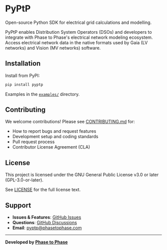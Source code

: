 # PyPtP

Open-source Python SDK for electrical grid calculations and modelling.

PyPtP enables Distribution System Operators (DSOs) and developers to integrate with Phase to Phase's electrical network modeling ecosystem. Access electrical network data in the native formats used by Gaia (LV networks) and Vision (MV networks) software.

## Installation

Install from PyPI:

```bash
pip install pyptp
```

Examples in the [`examples/`](examples/) directory.

## Contributing

We welcome contributions! Please see [CONTRIBUTING.md](CONTRIBUTING.md) for:
- How to report bugs and request features
- Development setup and coding standards
- Pull request process
- Contributor License Agreement (CLA)

## License

This project is licensed under the GNU General Public License v3.0 or later (GPL-3.0-or-later).

See [LICENSE](LICENSE) for the full license text.

## Support

- **Issues & Features**: [GitHub Issues](https://github.com/phasetophase/pyptp/issues)
- **Questions**: [GitHub Discussions](https://github.com/phasetophase/pyptp/discussions)
- **Email**: pyptp@phasetophase.com

---

**Developed by [Phase to Phase](https://phasetophase.com)**